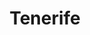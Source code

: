 ---
layout: photography
title:  "Tenerife"
region: "Canary Islands"
year: 2019
id: tenerife
intro: "An island of amazing diversity and one of the most underrated places I've visited. Hot southern beaches, vast volcanic landscapes and lush green mountains in the north."
seo:
    title: "Travel Photography - Tenerife"
    description: "Photography from around Tenerife, Canary Islands including Mount Teide, Masca Valley, Anaga and Playa de Benijo."
    image:
        url: "Tenerife-005.jpg"
        alt: "The road through Anaga"
hero:
    image: "Tenerife-005.jpg"
    alt: "The road through Anaga"
thumb:
    image: "Tenerife-013.jpg"
    alt: "Looking out over El Sombrero"
---